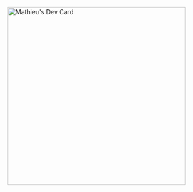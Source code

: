 <a href="https://app.daily.dev/mathieudbrt"><img src="https://api.daily.dev/devcards/dbfa4cd0bb4b433081661e204d1b650a.png?r=n2m" width="400" alt="Mathieu's Dev Card"/></a>
